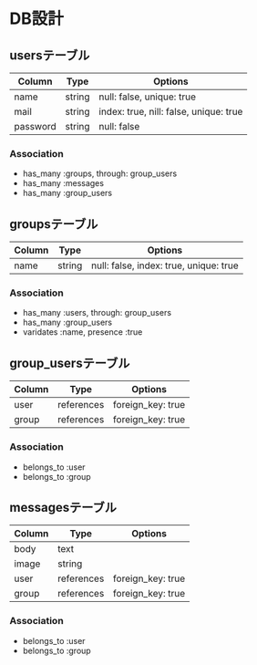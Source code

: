 # DB設計

## usersテーブル

|Column|Type|Options|
|------|----|-------|
|name|string|null: false, unique: true|
|mail|string|index: true, nill: false, unique: true|
|password|string|null: false|

### Association
- has_many :groups, through: group_users
- has_many :messages
- has_many :group_users

## groupsテーブル

|Column|Type|Options|
|------|----|-------|
|name|string|null: false, index: true, unique: true|

### Association
- has_many :users, through: group_users
- has_many :group_users
- varidates :name, presence :true

## group_usersテーブル

|Column|Type|Options|
|------|----|-------|
|user|references|foreign_key: true|
|group|references|foreign_key: true|

### Association
- belongs_to :user
- belongs_to :group

## messagesテーブル

|Column|Type|Options|
|------|----|-------|
|body|text||
|image|string||
|user|references|foreign_key: true|
|group|references|foreign_key: true|

### Association
- belongs_to :user
- belongs_to :group

